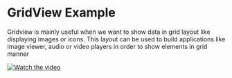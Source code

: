 # GridView Example
Gridview is mainly useful when we want to show data in grid layout like displaying images or icons. 
This layout can be used to build applications like image viewer, audio or video players in order to show elements in grid manner

[![Watch the video]()](https://youtu.be/Y57HeiSjOXw)
